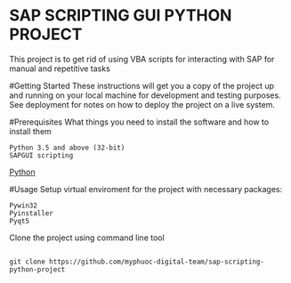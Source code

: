 # SAP SCRIPTING GUI PYTHON PROJECT
This project is to get rid of using VBA scripts for interacting with SAP for manual and repetitive tasks

#Getting Started
These instructions will get you a copy of the project up and running on your local machine for development and testing purposes. See deployment for notes on how to deploy the project on a live system.

#Prerequisites
What things you need to install the software and how to install them

```
Python 3.5 and above (32-bit)
SAPGUI scripting
```
[Python](https://www.python.org/downloads/windows/)

#Usage
Setup virtual enviroment for the project with necessary packages:
```
Pywin32
Pyinstaller
Pyqt5
```
Clone the project using command line tool
```

git clone https://github.com/myphuoc-digital-team/sap-scripting-python-project
```
